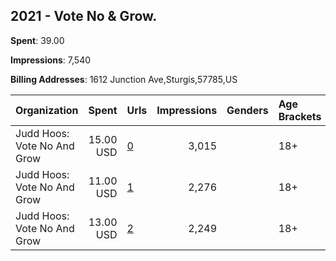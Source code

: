 ## 2021 - Vote No & Grow. 
**Spent**: 39.00

**Impressions**: 7,540

**Billing Addresses**: 1612 Junction Ave,Sturgis,57785,US

|Organization|Spent|Urls|Impressions|Genders|Age Brackets|Country Codes|
|:---|---:|:---|---:|:---|:---|:---|
|Judd Hoos: Vote No And Grow|15.00 USD|[0](https://www.snap.com/political-ads/asset/ec9c7fe7575c0f4ce066338f017f67762d82a5678f1acb34f8ca0fc1904ee436?mediaType=mp4)|3,015||18+|united states|
|Judd Hoos: Vote No And Grow|11.00 USD|[1](https://www.snap.com/political-ads/asset/85e77d225f7e0481691f982f6d30fe1c5a2534dc0b738782a1c2f29506d2ba7c?mediaType=mp4)|2,276||18+|united states|
|Judd Hoos: Vote No And Grow|13.00 USD|[2](https://www.snap.com/political-ads/asset/918cd0dfe524593141658e687725a02ce031c75d58d2e8c6fb7b29b0482ba1dd?mediaType=mp4)|2,249||18+|united states|
